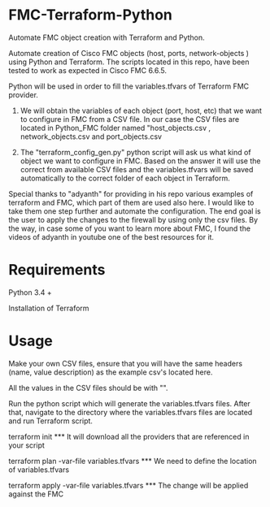 # FMC-Terraform-Python
Automate FMC object creation with Terraform and Python.

Automate creation of Cisco FMC objects (host, ports, network-objects ) using Python and Terraform. 
The scripts located in this repo, have been tested to work as expected in Cisco FMC 6.6.5. 




Python will be used in order to fill the variables.tfvars of Terraform FMC provider. 

1) We will obtain the variables of each object (port, host, etc) that we want to configure in FMC from 
   a CSV file. In our case the CSV files are located in Python_FMC folder named "host_objects.csv , network_objects.csv and
   port_objects.csv

2) The "terraform_config_gen.py" python script will ask us what kind of object we want to configure in FMC. Based on the answer it will 
use the correct from available CSV files and the variables.tfvars will be saved automatically to the correct folder of each object in Terraform. 
   
   
   
Special thanks to "adyanth" for providing in his repo various examples of terraform and FMC, which part of them are used also here. I would like to take them one step further and automate the configuration. The end goal is the user to apply the changes to the firewall by using only the csv files. 
By the way, in case some of you want to learn more about FMC, I found the videos of adyanth in youtube one of the best resources for it. 

   
   
   # Requirements 
   
   Python 3.4 +
   
   Installation of Terraform 
   
   
   
   # Usage
   
   Make your own CSV files, ensure that you will have the same headers (name, value description) as the example csv's located here. 
   
   All the values in the CSV files should be with "". 
   
   
   Run the python script which will generate the variables.tfvars files. After that, navigate to the directory where the variables.tfvars files
   are located and run Terraform script.
   
   terraform init    *** It will download all the providers that are referenced in your script
   
   
   terraform plan -var-file variables.tfvars       *** We need to define the location of variables.tfvars 
   
   
   terraform apply -var-file variables.tfvars     *** The change will be applied against the FMC
